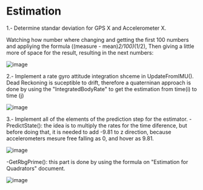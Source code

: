 # Estimation
1.- Determine standar deviation for GPS X and Accelerometer X.

Watching how number where changing and getting the first 100 numbers and appliying the formula ((measure - mean)*2/100)*(1/2),
Then giving a little more of space for the result, resulting in the next numbers:

![image](https://user-images.githubusercontent.com/29236973/141076284-5263583e-787d-4c23-a40f-8048af0bc22e.png)

2.- Implement a rate gyro attitude integration shceme in UpdateFromIMU().
Dead Reckoning is suceptible to drift, therefore a quaterninan approach is done by using the "IntegratedBodyRate" to get the estimation from time(i) to time (j)

![image](https://user-images.githubusercontent.com/29236973/141078023-4e70dcab-1ec0-446a-ad14-1e2ebabd82a2.png)

3.- Implement all of the elements of the prediction step for the estimator.
-PredictState(): the idea is to multiply the rates for the time diference, but before doing that, it is needed to add -9.81 to z direction, because accelerometers mesure free falling as 0, and hover as 9.81.

![image](https://user-images.githubusercontent.com/29236973/141083949-470448bc-211d-427a-a00e-46af63fcdd45.png)

-GetRbgPrime(): this part is done by using the formula on "Estimation for Quadrators" document.

![image](https://user-images.githubusercontent.com/29236973/141085098-253cc945-5a4d-408a-9c6f-400b950e450e.png)


